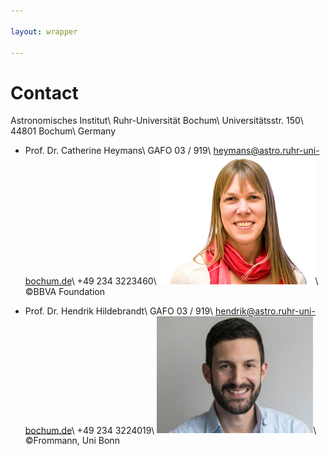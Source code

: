 ```yaml
---

layout: wrapper

---
```


# Contact

Astronomisches Institut\\
Ruhr-Universität Bochum\\
Universitätsstr. 150\\
44801 Bochum\\
Germany

- Prof. Dr. Catherine Heymans\\
  GAFO 03 / 919\\
  heymans@astro.ruhr-uni-bochum.de\\
  +49 234 3223460‬\\
  <img src="assets/img/FBBVA-CATHERINE-HEYMANS.jpg" alt="Catherine Heymans" width="250">\\
  ©BBVA Foundation

- Prof. Dr. Hendrik Hildebrandt\\
  GAFO 03 / 919\\
  hendrik@astro.ruhr-uni-bochum.de\\
  +49 234 3224019‬\\
  <img src="assets/img/Hildebrandt_Hendrik_Frommann_001_a.jpg" alt="Hendrik
  Hildebrandt" width="250">\\
  ©Frommann, Uni Bonn
